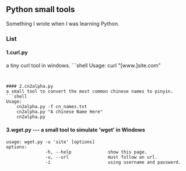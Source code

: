 ## Python small tools
Something I wrote when I was learning Python.
### List
#### 1.curl.py 
a tiny curl tool in windows.
​```shell
Usage: 
	curl "[www.]site.com"
```


#### 2.cn2alpha.py
a small tool to convert the most common chinese names to pinyin.
```shell
Usage: 
	cn2alpha.py -f cn_names.txt
	cn2alpha.py "A chinese Name Here"
	cn2alpha.py
```


#### 3.wget.py --- a small tool to simulate 'wget' in Windows
```shell
usage: wget.py -u 'site' [options]
options:
               -h, --help              show this page.
               -u, --url               must follow an url.
               -i                      using username and password.
```